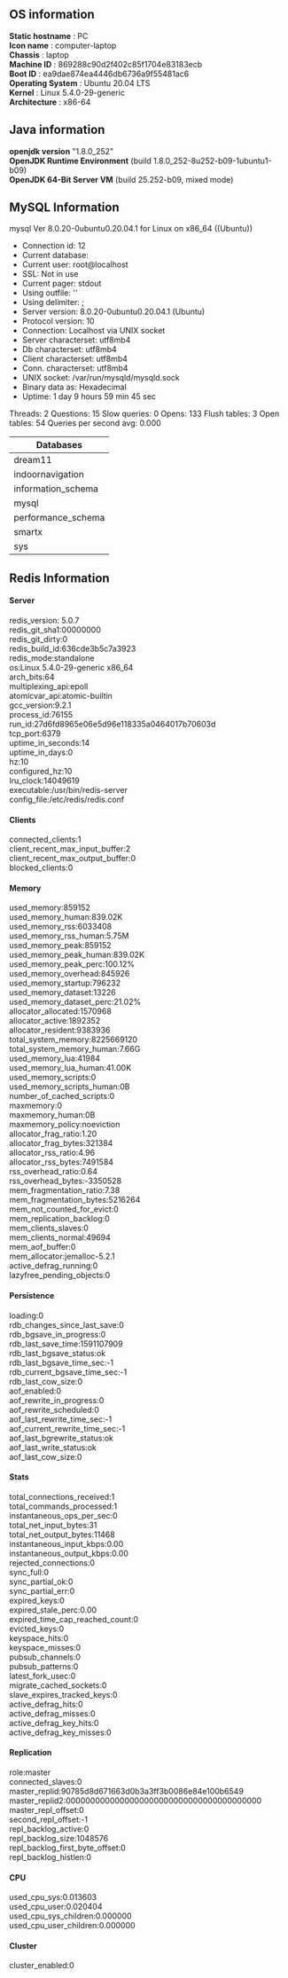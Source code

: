 ## OS information

**Static hostname**  : PC\
**Icon name**        : computer-laptop\
**Chassis**          : laptop\
**Machine ID**       : 869288c90d2f402c85f1704e83183ecb\
**Boot ID**          : ea9dae874ea4446db6736a9f55481ac6\
**Operating System** : Ubuntu 20.04 LTS\
**Kernel**           : Linux 5.4.0-29-generic\
**Architecture**     : x86-64

## Java information

**openjdk version** "1.8.0_252"\
**OpenJDK Runtime Environment** (build 1.8.0_252-8u252-b09-1ubuntu1-b09)\
**OpenJDK 64-Bit Server VM** (build 25.252-b09, mixed mode)

## MySQL Information

mysql  Ver 8.0.20-0ubuntu0.20.04.1 for Linux on x86_64 ((Ubuntu))
* Connection id:      12
* Current database:
* Current user:       root@localhost
* SSL:            Not in use
* Current pager:      stdout
* Using outfile:      ''
* Using delimiter:    ;
* Server version:     8.0.20-0ubuntu0.20.04.1 (Ubuntu)
* Protocol version:   10
* Connection:     Localhost via UNIX socket
* Server characterset:    utf8mb4
* Db     characterset:    utf8mb4
* Client characterset:    utf8mb4
* Conn.  characterset:    utf8mb4
* UNIX socket:        /var/run/mysqld/mysqld.sock
* Binary data as:     Hexadecimal
* Uptime:         1 day 9 hours 59 min 45 sec

Threads: 2  Questions: 15  Slow queries: 0  Opens: 133  Flush tables: 3  Open tables: 54  Queries per second avg: 0.000

| Databases |
| ------ |
| dream11            |
| indoornavigation   |
| information_schema |
| mysql              |
| performance_schema |
| smartx             |
| sys                |

## Redis Information

#### Server
redis_version: 5.0.7\
redis_git_sha1:00000000\
redis_git_dirty:0\
redis_build_id:636cde3b5c7a3923\
redis_mode:standalone\
os:Linux 5.4.0-29-generic x86_64\
arch_bits:64\
multiplexing_api:epoll\
atomicvar_api:atomic-builtin\
gcc_version:9.2.1\
process_id:76155\
run_id:27d6fd8965e06e5d96e118335a0464017b70603d\
tcp_port:6379\
uptime_in_seconds:14\
uptime_in_days:0\
hz:10\
configured_hz:10\
lru_clock:14049619\
executable:/usr/bin/redis-server\
config_file:/etc/redis/redis.conf

#### Clients
connected_clients:1\
client_recent_max_input_buffer:2\
client_recent_max_output_buffer:0\
blocked_clients:0

#### Memory
used_memory:859152\
used_memory_human:839.02K\
used_memory_rss:6033408\
used_memory_rss_human:5.75M\
used_memory_peak:859152\
used_memory_peak_human:839.02K\
used_memory_peak_perc:100.12%\
used_memory_overhead:845926\
used_memory_startup:796232\
used_memory_dataset:13226\
used_memory_dataset_perc:21.02%\
allocator_allocated:1570968\
allocator_active:1892352\
allocator_resident:9383936\
total_system_memory:8225669120\
total_system_memory_human:7.66G\
used_memory_lua:41984\
used_memory_lua_human:41.00K\
used_memory_scripts:0\
used_memory_scripts_human:0B\
number_of_cached_scripts:0\
maxmemory:0\
maxmemory_human:0B\
maxmemory_policy:noeviction\
allocator_frag_ratio:1.20\
allocator_frag_bytes:321384\
allocator_rss_ratio:4.96\
allocator_rss_bytes:7491584\
rss_overhead_ratio:0.64\
rss_overhead_bytes:-3350528\
mem_fragmentation_ratio:7.38\
mem_fragmentation_bytes:5216264\
mem_not_counted_for_evict:0\
mem_replication_backlog:0\
mem_clients_slaves:0\
mem_clients_normal:49694\
mem_aof_buffer:0\
mem_allocator:jemalloc-5.2.1\
active_defrag_running:0\
lazyfree_pending_objects:0

#### Persistence
loading:0\
rdb_changes_since_last_save:0\
rdb_bgsave_in_progress:0\
rdb_last_save_time:1591107909\
rdb_last_bgsave_status:ok\
rdb_last_bgsave_time_sec:-1\
rdb_current_bgsave_time_sec:-1\
rdb_last_cow_size:0\
aof_enabled:0\
aof_rewrite_in_progress:0\
aof_rewrite_scheduled:0\
aof_last_rewrite_time_sec:-1\
aof_current_rewrite_time_sec:-1\
aof_last_bgrewrite_status:ok\
aof_last_write_status:ok\
aof_last_cow_size:0

#### Stats
total_connections_received:1\
total_commands_processed:1\
instantaneous_ops_per_sec:0\
total_net_input_bytes:31\
total_net_output_bytes:11468\
instantaneous_input_kbps:0.00\
instantaneous_output_kbps:0.00\
rejected_connections:0\
sync_full:0\
sync_partial_ok:0\
sync_partial_err:0\
expired_keys:0\
expired_stale_perc:0.00\
expired_time_cap_reached_count:0\
evicted_keys:0\
keyspace_hits:0\
keyspace_misses:0\
pubsub_channels:0\
pubsub_patterns:0\
latest_fork_usec:0\
migrate_cached_sockets:0\
slave_expires_tracked_keys:0\
active_defrag_hits:0\
active_defrag_misses:0\
active_defrag_key_hits:0\
active_defrag_key_misses:0

#### Replication
role:master\
connected_slaves:0\
master_replid:90785d8d671663d0b3a3ff3b0086e84e100b6549\
master_replid2:0000000000000000000000000000000000000000\
master_repl_offset:0\
second_repl_offset:-1\
repl_backlog_active:0\
repl_backlog_size:1048576\
repl_backlog_first_byte_offset:0\
repl_backlog_histlen:0

#### CPU
used_cpu_sys:0.013603\
used_cpu_user:0.020404\
used_cpu_sys_children:0.000000\
used_cpu_user_children:0.000000

#### Cluster
cluster_enabled:0